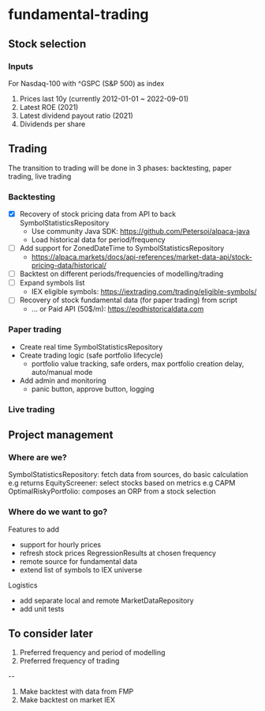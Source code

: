 # fundamental-trading
## Stock selection
### Inputs
For Nasdaq-100 with ^GSPC (S&P 500) as index
1. Prices last 10y (currently 2012-01-01 ~ 2022-09-01)
2. Latest ROE (2021)
3. Latest dividend payout ratio (2021)
4. Dividends per share

## Trading
The transition to trading will be done in 3 phases: backtesting, paper trading, live trading

### Backtesting
- [x] Recovery of stock pricing data from API to back SymbolStatisticsRepository
  - Use community Java SDK: https://github.com/Petersoj/alpaca-java
  - Load historical data for period/frequency
- [ ] Add support for ZonedDateTime to SymbolStatisticsRepository
  - https://alpaca.markets/docs/api-references/market-data-api/stock-pricing-data/historical/
- [ ] Backtest on different periods/frequencies of modelling/trading
- [ ] Expand symbols list
  - IEX eligible symbols: https://iextrading.com/trading/eligible-symbols/
- [ ] Recovery of stock fundamental data (for paper trading) from script
  - ... or Paid API (50$/m): https://eodhistoricaldata.com

### Paper trading
- Create real time SymbolStatisticsRepository
- Create trading logic (safe portfolio lifecycle)
  - portfolio value tracking, safe orders, max portfolio creation delay, auto/manual mode
- Add admin and monitoring
  - panic button, approve button, logging

### Live trading

## Project management
### Where are we?

SymbolStatisticsRepository: fetch data from sources, do basic calculation e.g returns 
EquityScreener: select stocks based on metrics e.g CAPM
OptimalRiskyPortfolio: composes an ORP from a stock selection

### Where do we want to go?

Features to add
- support for hourly prices
- refresh stock prices RegressionResults at chosen frequency
- remote source for fundamental data
- extend list of symbols to IEX universe

Logistics
- add separate local and remote MarketDataRepository
- add unit tests

## To consider later
1. Preferred frequency and period of modelling
2. Preferred frequency of trading

--

1. Make backtest with data from FMP
2. Make backtest on market IEX